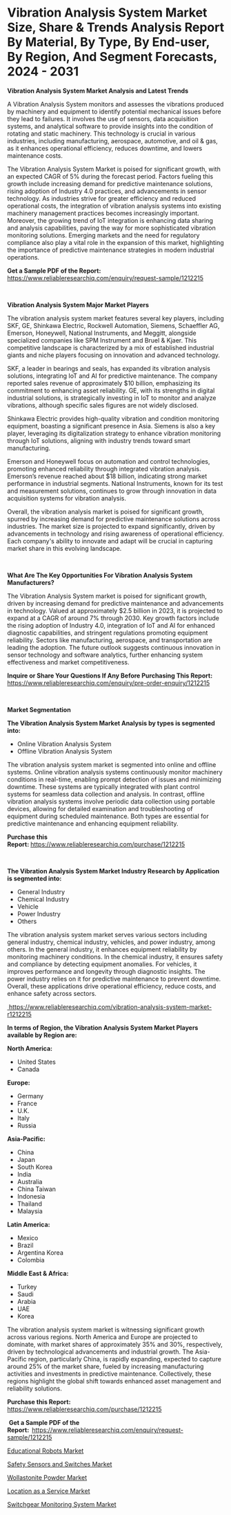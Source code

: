 <p><h1>Vibration Analysis System Market Size, Share & Trends Analysis Report By Material, By Type, By End-user, By Region, And Segment Forecasts, 2024 - 2031</h1></p><p><strong>Vibration Analysis System Market Analysis and Latest Trends</strong></p>
<p><p>A Vibration Analysis System monitors and assesses the vibrations produced by machinery and equipment to identify potential mechanical issues before they lead to failures. It involves the use of sensors, data acquisition systems, and analytical software to provide insights into the condition of rotating and static machinery. This technology is crucial in various industries, including manufacturing, aerospace, automotive, and oil & gas, as it enhances operational efficiency, reduces downtime, and lowers maintenance costs.</p><p>The Vibration Analysis System Market is poised for significant growth, with an expected CAGR of 5% during the forecast period. Factors fueling this growth include increasing demand for predictive maintenance solutions, rising adoption of Industry 4.0 practices, and advancements in sensor technology. As industries strive for greater efficiency and reduced operational costs, the integration of vibration analysis systems into existing machinery management practices becomes increasingly important. Moreover, the growing trend of IoT integration is enhancing data sharing and analysis capabilities, paving the way for more sophisticated vibration monitoring solutions. Emerging markets and the need for regulatory compliance also play a vital role in the expansion of this market, highlighting the importance of predictive maintenance strategies in modern industrial operations.</p></p>
<p><strong>Get a Sample PDF of the Report:&nbsp;</strong> <a href="https://www.reliableresearchiq.com/enquiry/request-sample/1212215?utm_campaign=1137&utm_medium=2&utm_source=Github&utm_content=ia&utm_term=18112024&utm_id=vibration-analysis-system">https://www.reliableresearchiq.com/enquiry/request-sample/1212215</a></p>
<p>&nbsp;</p>
<p><strong>Vibration Analysis System Major Market Players</strong></p>
<p><p>The vibration analysis system market features several key players, including SKF, GE, Shinkawa Electric, Rockwell Automation, Siemens, Schaeffler AG, Emerson, Honeywell, National Instruments, and Meggitt, alongside specialized companies like SPM Instrument and Bruel & Kjaer. This competitive landscape is characterized by a mix of established industrial giants and niche players focusing on innovation and advanced technology.</p><p>SKF, a leader in bearings and seals, has expanded its vibration analysis solutions, integrating IoT and AI for predictive maintenance. The company reported sales revenue of approximately $10 billion, emphasizing its commitment to enhancing asset reliability. GE, with its strengths in digital industrial solutions, is strategically investing in IoT to monitor and analyze vibrations, although specific sales figures are not widely disclosed.</p><p>Shinkawa Electric provides high-quality vibration and condition monitoring equipment, boasting a significant presence in Asia. Siemens is also a key player, leveraging its digitalization strategy to enhance vibration monitoring through IoT solutions, aligning with industry trends toward smart manufacturing.</p><p>Emerson and Honeywell focus on automation and control technologies, promoting enhanced reliability through integrated vibration analysis. Emerson’s revenue reached about $18 billion, indicating strong market performance in industrial segments. National Instruments, known for its test and measurement solutions, continues to grow through innovation in data acquisition systems for vibration analysis.</p><p>Overall, the vibration analysis market is poised for significant growth, spurred by increasing demand for predictive maintenance solutions across industries. The market size is projected to expand significantly, driven by advancements in technology and rising awareness of operational efficiency. Each company's ability to innovate and adapt will be crucial in capturing market share in this evolving landscape.</p></p>
<p>&nbsp;</p>
<p><strong>What Are The Key Opportunities For Vibration Analysis System Manufacturers?</strong></p>
<p><p>The Vibration Analysis System market is poised for significant growth, driven by increasing demand for predictive maintenance and advancements in technology. Valued at approximately $2.5 billion in 2023, it is projected to expand at a CAGR of around 7% through 2030. Key growth factors include the rising adoption of Industry 4.0, integration of IoT and AI for enhanced diagnostic capabilities, and stringent regulations promoting equipment reliability. Sectors like manufacturing, aerospace, and transportation are leading the adoption. The future outlook suggests continuous innovation in sensor technology and software analytics, further enhancing system effectiveness and market competitiveness.</p></p>
<p><strong>Inquire or Share Your Questions If Any Before Purchasing This Report:</strong> <a href="https://www.reliableresearchiq.com/enquiry/pre-order-enquiry/1212215?utm_campaign=1137&utm_medium=2&utm_source=Github&utm_content=ia&utm_term=18112024&utm_id=vibration-analysis-system">https://www.reliableresearchiq.com/enquiry/pre-order-enquiry/1212215</a></p>
<p>&nbsp;</p>
<p><strong>Market Segmentation</strong></p>
<p><strong>The Vibration Analysis System Market Analysis by types is segmented into:</strong></p>
<p><ul><li>Online Vibration Analysis System</li><li>Offline Vibration Analysis System</li></ul></p>
<p><p>The vibration analysis system market is segmented into online and offline systems. Online vibration analysis systems continuously monitor machinery conditions in real-time, enabling prompt detection of issues and minimizing downtime. These systems are typically integrated with plant control systems for seamless data collection and analysis. In contrast, offline vibration analysis systems involve periodic data collection using portable devices, allowing for detailed examination and troubleshooting of equipment during scheduled maintenance. Both types are essential for predictive maintenance and enhancing equipment reliability.</p></p>
<p><strong>Purchase this Report:&nbsp;</strong><a href="https://www.reliableresearchiq.com/purchase/1212215?utm_campaign=1137&utm_medium=2&utm_source=Github&utm_content=ia&utm_term=18112024&utm_id=vibration-analysis-system">https://www.reliableresearchiq.com/purchase/1212215</a></p>
<p>&nbsp;</p>
<p><strong>The Vibration Analysis System Market Industry Research by Application is segmented into:</strong></p>
<p><ul><li>General Industry</li><li>Chemical Industry</li><li>Vehicle</li><li>Power Industry</li><li>Others</li></ul></p>
<p><p>The vibration analysis system market serves various sectors including general industry, chemical industry, vehicles, and power industry, among others. In the general industry, it enhances equipment reliability by monitoring machinery conditions. In the chemical industry, it ensures safety and compliance by detecting equipment anomalies. For vehicles, it improves performance and longevity through diagnostic insights. The power industry relies on it for predictive maintenance to prevent downtime. Overall, these applications drive operational efficiency, reduce costs, and enhance safety across sectors.</p></p>
<p><a href="https://www.reliableresearchiq.com/vibration-analysis-system-market-r1212215?utm_campaign=1137&utm_medium=2&utm_source=Github&utm_content=ia&utm_term=18112024&utm_id=vibration-analysis-system">&nbsp;https://www.reliableresearchiq.com/vibration-analysis-system-market-r1212215</a></p>
<p><strong>In terms of Region, the Vibration Analysis System Market Players available by Region are:</strong></p>
<p>
    <p> <strong> North America: </strong>
        <ul>
            <li>United States</li>
            <li>Canada</li>
        </ul>
        </p> 
    <p> <strong> Europe: </strong>
        <ul>
            <li>Germany</li>
            <li>France</li>
            <li>U.K.</li>
            <li>Italy</li>
            <li>Russia</li>
        </ul>
        </p> 
    <p> <strong> Asia-Pacific: </strong>
        <ul>
            <li>China</li>
            <li>Japan</li>
            <li>South Korea</li>
            <li>India</li>
            <li>Australia</li>
            <li>China Taiwan</li>
            <li>Indonesia</li>
            <li>Thailand</li>
            <li>Malaysia</li>
        </ul>
        </p> 
    <p> <strong> Latin America: </strong>
        <ul>
            <li>Mexico</li>
            <li>Brazil</li>
            <li>Argentina Korea</li>
            <li>Colombia</li>
        </ul>
        </p> 
    <p> <strong> Middle East & Africa: </strong>
        <ul>
            <li>Turkey</li>
            <li>Saudi</li>
            <li>Arabia</li>
            <li>UAE</li>
            <li>Korea</li>
        </ul>
    </p>
    </p>
<p><p>The vibration analysis system market is witnessing significant growth across various regions. North America and Europe are projected to dominate, with market shares of approximately 35% and 30%, respectively, driven by technological advancements and industrial growth. The Asia-Pacific region, particularly China, is rapidly expanding, expected to capture around 25% of the market share, fueled by increasing manufacturing activities and investments in predictive maintenance. Collectively, these regions highlight the global shift towards enhanced asset management and reliability solutions.</p></p>
<p><strong>Purchase this Report: </strong><a href="https://www.reliableresearchiq.com/purchase/1212215?utm_campaign=1137&utm_medium=2&utm_source=Github&utm_content=ia&utm_term=18112024&utm_id=vibration-analysis-system">https://www.reliableresearchiq.com/purchase/1212215</a></p>
<p>&nbsp;<strong>Get a Sample PDF of the Report:&nbsp;&nbsp;</strong><a href="https://www.reliableresearchiq.com/enquiry/request-sample/1212215?utm_campaign=1137&utm_medium=2&utm_source=Github&utm_content=ia&utm_term=18112024&utm_id=vibration-analysis-system">https://www.reliableresearchiq.com/enquiry/request-sample/1212215</a></p>
<p><strong></strong></p>
<p><p><a href="https://www.linkedin.com/pulse/educational-robots-industry-sector-new-technologies-market-59hue?utm_campaign=1137&utm_medium=2&utm_source=Github&utm_content=ia&utm_term=18112024&utm_id=vibration-analysis-system">Educational Robots Market</a></p><p><a href="https://www.linkedin.com/pulse/safety-sensors-switches-landscape-product-spectrum-market-ulhae?utm_campaign=1137&utm_medium=2&utm_source=Github&utm_content=ia&utm_term=18112024&utm_id=vibration-analysis-system">Safety Sensors and Switches Market</a></p><p><a href="https://www.linkedin.com/pulse/wollastonite-powder-spectrum-usage-patterns-sector-evolution-amztc?utm_campaign=1137&utm_medium=2&utm_source=Github&utm_content=ia&utm_term=18112024&utm_id=vibration-analysis-system">Wollastonite Powder Market</a></p><p><a href="https://issuu.com/reportprime-2/docs/location-as-a-service-market-size-2_663c36a49af896?utm_campaign=1137&utm_medium=2&utm_source=Github&utm_content=ia&utm_term=18112024&utm_id=vibration-analysis-system">Location as a Service Market</a></p><p><a href="https://issuu.com/reportprime-2/docs/switchgear-monitoring-system-market_232c1b1fdaf785?utm_campaign=1137&utm_medium=2&utm_source=Github&utm_content=ia&utm_term=18112024&utm_id=vibration-analysis-system">Switchgear Monitoring System Market</a></p></p>